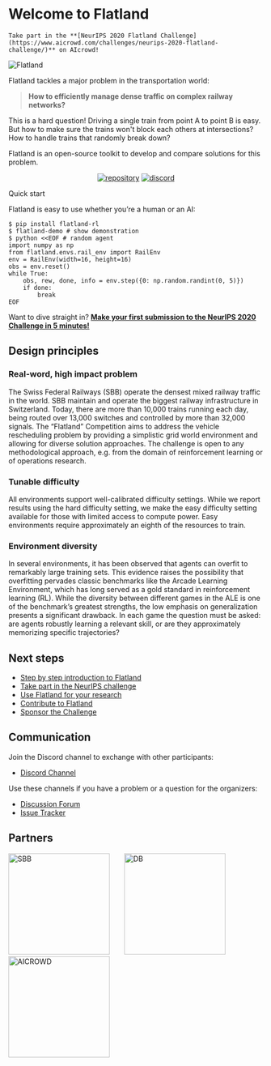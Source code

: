 Welcome to Flatland
===


```{admonition} Ongoing Challenge
Take part in the **[NeurIPS 2020 Flatland Challenge](https://www.aicrowd.com/challenges/neurips-2020-flatland-challenge/)** on AIcrowd!
```

![Flatland](https://i.imgur.com/9cNtWjs.gif)

Flatland tackles a major problem in the transportation world: 

> **How to efficiently manage dense traffic on complex railway networks?**

This is a hard question! Driving a single train from point A to point B is easy. But how to make sure the trains won't block each others at intersections? How to handle trains that randomly break down? 

Flatland is an open-source toolkit to develop and compare solutions for this problem.

<center><p>
<!--<a class="reference external" href="https://gitlab.aicrowd.com/flatland/flatland"><img alt="arxiv" src="http://img.shields.io/badge/cs.LG-arXiv%3A1809.00510-B31B1B.svg"></a>-->
<a class="reference external" href="https://gitlab.aicrowd.com/flatland/flatland"><img alt="repository" src="https://img.shields.io/static/v1?label=aicrowd.gitlab.com&amp;message=flatland/flatland&amp;color=%3CCOLOR%3E&amp;logo=gitlab"></a>
<a class="reference external" href="https://discord.com/invite/hCR3CZG"><img alt="discord" src="https://img.shields.io/static/v1?label=discord&message=neurips2020-flatland-challenge&color=%3CCOLOR%3E&logo=discord"></a>
</p></center


Quick start
---

Flatland is easy to use whether you’re a human or an AI:

```console
$ pip install flatland-rl
$ flatland-demo # show demonstration
$ python <<EOF # random agent
import numpy as np
from flatland.envs.rail_env import RailEnv
env = RailEnv(width=16, height=16)
obs = env.reset()
while True:
    obs, rew, done, info = env.step({0: np.random.randint(0, 5)})
    if done:
        break
EOF
```

Want to dive straight in? **[Make your first submission to the NeurIPS 2020 Challenge in 5 minutes!](getting-started/first-submission)**

Design principles
---

### Real-word, high impact problem

The Swiss Federal Railways (SBB) operate the densest mixed railway traffic in the world. SBB maintain and operate the biggest railway infrastructure in Switzerland. Today, there are more than 10,000 trains running each day, being routed over 13,000 switches and controlled by more than 32,000 signals. The “Flatland” Competition aims to address the vehicle rescheduling problem by providing a simplistic grid world environment and allowing for diverse solution approaches. The challenge is open to any methodological approach, e.g. from the domain of reinforcement learning or of operations research.


### Tunable difficulty 

All environments support well-calibrated difficulty settings. While we report results using the hard difficulty setting, we make the easy difficulty setting available for those with limited access to compute power. Easy environments require approximately an eighth of the resources to train.

### Environment diversity 

In several environments, it has been observed that agents can overfit to remarkably large training sets. This evidence raises the possibility that overfitting pervades classic benchmarks like the Arcade Learning Environment, which has long served as a gold standard in reinforcement learning (RL). While the diversity between different games in the ALE is one of the benchmark’s greatest strengths, the low emphasis on generalization presents a significant drawback. In each game the question must be asked: are agents robustly learning a relevant skill, or are they approximately memorizing specific trajectories?

Next steps
---

- [Step by step introduction to Flatland](getting-started/env)
- [Take part in the NeurIPS challenge](getting-started/first-submission)
- [Use Flatland for your research](research/philosophy)
- [Contribute to Flatland](misc/contributing)
- [Sponsor the Challenge](mailto:hello@aicrowd.com)

Communication
---

Join the Discord channel to exchange with other participants:

- [Discord Channel](https://discord.com/invite/hCR3CZG)

Use these channels if you have a problem or a question for the organizers:

- [Discussion Forum](https://discourse.aicrowd.com/c/neurips-2020-flatland-challenge)
- [Issue Tracker](https://gitlab.aicrowd.com/flatland/flatland/issues/)


Partners
---

<a href="https://sbb.ch" target="_blank" style="margin-right:25px"><img src="https://i.imgur.com/OSCXtde.png" alt="SBB" width="200"/></a> 
<a href="https://www.deutschebahn.com/" target="_blank" style="margin-right:25px"><img src="https://i.imgur.com/pjTki15.png" alt="DB"  width="200"/></a>
<a href="https://www.aicrowd.com" target="_blank"><img src="https://avatars1.githubusercontent.com/u/44522764?s=200&v=4" alt="AICROWD"  width="200"/></a>




